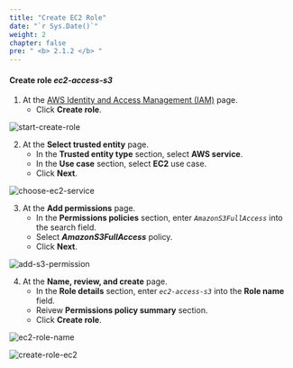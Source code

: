 ```yaml
---
title: "Create EC2 Role"
date: "`r Sys.Date()`"
weight: 2
chapter: false
pre: " <b> 2.1.2 </b> "
---
```


#### Create role **_ec2-access-s3_**

1. At the [AWS Identity and Access Management (IAM)](https://aws.amazon.com/iam/) page.
   - Click **Create role**.

![start-create-role](/images/create-role/start-create-role-2.png)

2. At the **Select trusted entity** page.
   - In the **Trusted entity type** section, select **AWS service**.
   - In the **Use case** section, select **EC2** use case.
   - Click **Next**.

![choose-ec2-service](/images/create-role/choose-ec2-service.png)

3. At the **Add permissions** page.
   - In the **Permissions policies** section, enter _`AmazonS3FullAccess`_ into the search field.
   - Select **_AmazonS3FullAccess_** policy.
   - Click **Next**.

![add-s3-permission](/images/create-role/add-s3-permission-to-ec2.png)

4. At the **Name, review, and create** page.
   - In the **Role details** section, enter _`ec2-access-s3`_ into the **Role name** field.
   - Reivew **Permissions policy summary** section.
   - Click **Create role**.

![ec2-role-name](/images/create-role/ec2-role-name.png)

![create-role-ec2](/images/create-role/create-role-ec2.png)
